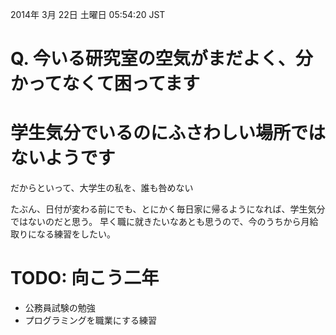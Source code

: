 2014年  3月 22日 土曜日 05:54:20 JST

# Q. 今いる研究室の空気がまだよく、分かってなくて困ってます

# 学生気分でいるのにふさわしい場所ではないようです

だからといって、大学生の私を、誰も咎めない

たぶん、日付が変わる前にでも、とにかく毎日家に帰るようになれば、学生気分ではないのだと思う。
早く職に就きたいなあとも思うので、今のうちから月給取りになる練習をしたい。

# TODO: 向こう二年

- 公務員試験の勉強
- プログラミングを職業にする練習

